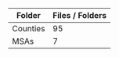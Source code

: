 | Folder   |   Files / Folders |
|----------|-------------------|
| Counties |                95 |
| MSAs     |                 7 |